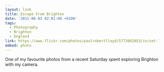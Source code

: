 ```yaml
---
layout: link
title: Escape From Brighton
date: '2011-06-03 02:01:00 +0100'
tags:
  - Photography
  - Brighton
  - England
link: https://www.flickr.com/photos/paulrobertlloyd/5773042053/in/set-72157626710939575
embed: photo
---
```

One of my favourite photos from a recent Saturday spent exploring Brighton with my camera.